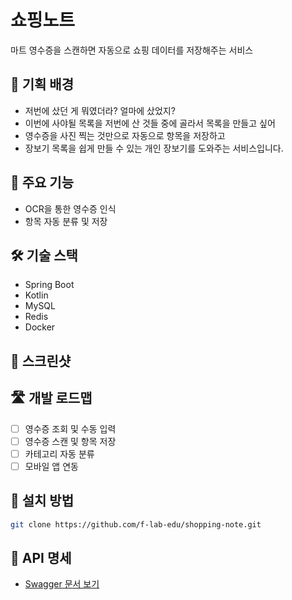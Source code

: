 # 쇼핑노트

마트 영수증을 스캔하면 자동으로 쇼핑 데이터를 저장해주는 서비스

## 📌 기획 배경
- 저번에 샀던 게 뭐였더라? 얼마에 샀었지?
- 이번에 사야될 목록을 저번에 산 것들 중에 골라서 목록을 만들고 싶어
- 영수증을 사진 찍는 것만으로 자동으로 항목을 저장하고
- 장보기 목록을 쉽게 만들 수 있는 개인 장보기를 도와주는 서비스입니다.

## 🚀 주요 기능
- OCR을 통한 영수증 인식
- 항목 자동 분류 및 저장

## 🛠 기술 스택
- Spring Boot
- Kotlin
- MySQL
- Redis
- Docker

## 📸 스크린샷

## 🛣 개발 로드맵
- [ ] 영수증 조회 및 수동 입력
- [ ] 영수증 스캔 및 항목 저장
- [ ] 카테고리 자동 분류
- [ ] 모바일 앱 연동

## 🔧 설치 방법
```bash
git clone https://github.com/f-lab-edu/shopping-note.git
```

## 📮 API 명세
- [Swagger 문서 보기](http://localhost:8080/swagger-ui)
